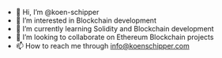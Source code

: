- 👋 Hi, I’m @koen-schipper
- 👀 I’m interested in Blockchain development
- 🌱 I’m currently learning Solidity and Blockchain development
- 💞️ I’m looking to collaborate on Ethereum Blockchain projects
- 📫 How to reach me through info@koenschipper.com

<!---
koen-schipper/koen-schipper is a ✨ special ✨ repository because its `README.md` (this file) appears on your GitHub profile.
You can click the Preview link to take a look at your changes.
--->
